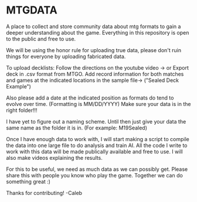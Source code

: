 # MTGDATA
A place to collect and store community data about mtg formats to gain a deeper understanding about the game.
Everything in this repository is open to the public and free to use.

We will be using the honor rule for uploading true data, please don't ruin things for everyone by uploading fabricated data.

To upload decklists: Follow the directions on the youtube video ->
  or
Export deck in .csv format from MTGO. 
Add record information for both matches and games at the indicated locations in the sample file-> ("Sealed Deck Example")

Also please add a date at the indicated position as formats do tend to evolve over time. (Formatting is MM/DD/YYYY)
Make sure your data is in the right folder!!!

I have yet to figure out a naming scheme. Until then just give your data the same name as the folder it is in. (For example: M19Sealed)

Once I have enough data to work with, I will start making a script to compile the data into one large file to do analysis and train AI.
All the code I write to work with this data will be made publically available and free to use. I will also make videos explaining the results.

For this to be useful, we need as much data as we can possibly get. Please share this with people you know who play the game.
Together we can do something great :)

Thanks for contributing!
-Caleb
